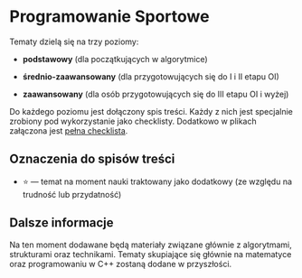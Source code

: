 # Programowanie Sportowe

Tematy dzielą się na trzy poziomy:

- **podstawowy** (dla początkujących w algorytmice)

- **średnio-zaawansowany** (dla przygotowujących się do I i II etapu OI)

- **zaawansowany** (dla osób przygotowujących się do III etapu OI i wyżej)

Do każdego poziomu jest dołączony spis treści. Każdy z nich jest specjalnie zrobiony pod wykorzystanie jako checklisty. Dodatkowo w plikach załączona jest [pełna checklista](https://github.com/Matian37/programowanie-sportowe/blob/main/pelna_checklista.md).

## Oznaczenia do spisów treści

- ⭐ — temat na moment nauki traktowany jako dodatkowy (ze względu na trudność lub przydatność)

## Dalsze informacje

Na ten moment dodawane będą materiały związane głównie z algorytmami, strukturami oraz technikami.
Tematy skupiające się głównie na matematyce oraz programowaniu w C++ zostaną dodane w przyszłości.
